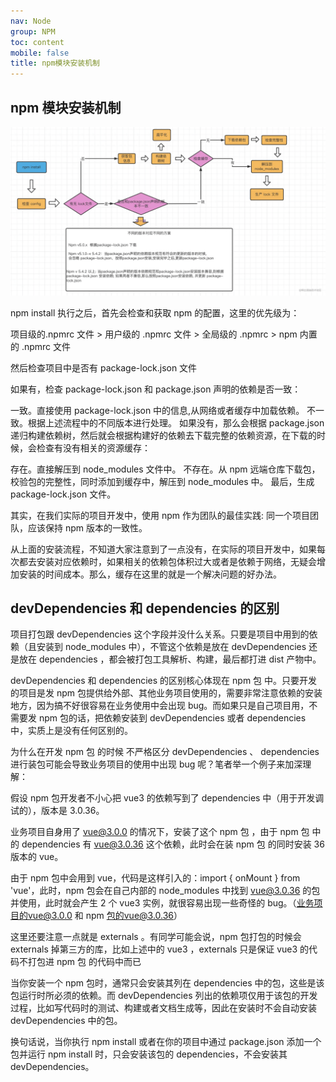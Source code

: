 ```yaml
---
nav: Node
group: NPM
toc: content
mobile: false
title: npm模块安装机制
---
```


## npm 模块安装机制

<img src='../file/npm.png'>

npm install 执行之后，首先会检查和获取 npm 的配置，这里的优先级为：

项目级的.npmrc 文件 > 用户级的 .npmrc 文件 > 全局级的 .npmrc > npm 内置的 .npmrc 文件

然后检查项目中是否有 package-lock.json 文件

如果有，检查 package-lock.json 和 package.json 声明的依赖是否一致：

一致。直接使用 package-lock.json 中的信息,从网络或者缓存中加载依赖。
不一致。根据上述流程中的不同版本进行处理。
如果没有，那么会根据 package.json 递归构建依赖树，然后就会根据构建好的依赖去下载完整的依赖资源，在下载的时候，会检查有没有相关的资源缓存：

存在。直接解压到 node_modules 文件中。
不存在。从 npm 远端仓库下载包，校验包的完整性，同时添加到缓存中，解压到 node_modules 中。
最后，生成 package-lock.json 文件。

其实，在我们实际的项目开发中，使用 npm 作为团队的最佳实践: 同一个项目团队，应该保持 npm 版本的一致性。

从上面的安装流程，不知道大家注意到了一点没有，在实际的项目开发中，如果每次都去安装对应依赖时，如果相关的依赖包体积过大或者是依赖于网络，无疑会增加安装的时间成本。那么，缓存在这里的就是一个解决问题的好办法。

## devDependencies 和 dependencies 的区别

项目打包跟 devDependencies 这个字段并没什么关系。只要是项目中用到的依赖（且安装到 node_modules 中），不管这个依赖是放在 devDependencies 还是放在 dependencies ，都会被打包工具解析、构建，最后都打进 dist 产物中。

devDependencies 和 dependencies 的区别核心体现在 npm 包 中。只要开发的项目是发 npm 包提供给外部、其他业务项目使用的，需要非常注意依赖的安装地方，因为搞不好很容易在业务使用中会出现 bug。而如果只是自己项目用，不需要发 npm 包的话，把依赖安装到 devDependencies 或者 dependencies 中，实质上是没有任何区别的。

为什么在开发 npm 包 的时候 不严格区分 devDependencies 、 dependencies 进行装包可能会导致业务项目的使用中出现 bug 呢？笔者举一个例子来加深理解：

假设 npm 包开发者不小心把 vue3 的依赖写到了 dependencies 中（用于开发调试的），版本是 3.0.36。

业务项目自身用了 vue@3.0.0 的情况下，安装了这个 npm 包 ，由于 npm 包 中的 dependencies 有 vue@3.0.36 这个依赖，此时会在装 npm 包 的同时安装 36 版本的 vue。

由于 npm 包中会用到 vue，代码是这样引入的：import { onMount } from 'vue'，此时，npm 包会在自己内部的 node_modules 中找到 vue@3.0.36 的包并使用，此时就会产生 2 个 vue3 实例，就很容易出现一些奇怪的 bug。（业务项目的vue@3.0.0 和 npm 包的vue@3.0.36）

这里还要注意一点就是 externals 。有同学可能会说，npm 包打包的时候会 externals 掉第三方的库，比如上述中的 vue3 ，externals 只是保证 vue3 的代码不打包进 npm 包 的代码中而已

当你安装一个 npm 包时，通常只会安装其列在 dependencies 中的包，这些是该包运行时所必须的依赖。而 devDependencies 列出的依赖项仅用于该包的开发过程，比如写代码时的测试、构建或者文档生成等，因此在安装时不会自动安装 devDependencies 中的包。

换句话说，当你执行 npm install <package-name> 或者在你的项目中通过 package.json 添加一个包并运行 npm install 时，只会安装该包的 dependencies，不会安装其 devDependencies。
